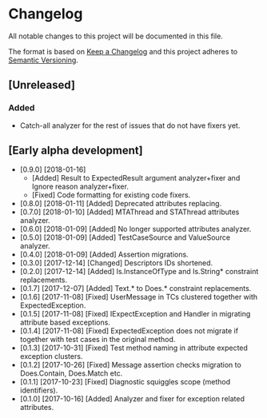 # Changelog
All notable changes to this project will be documented in this file.

The format is based on [Keep a Changelog](http://keepachangelog.com/en/1.0.0/)
and this project adheres to [Semantic Versioning](http://semver.org/spec/v2.0.0.html).

## [Unreleased]
### Added
- Catch-all analyzer for the rest of issues that do not have fixers yet.

## [Early alpha development]

* [0.9.0] [2018-01-16] 
    - [Added] Result to ExpectedResult argument analyzer+fixer and Ignore reason analyzer+fixer.
    - [Fixed] Code formatting for existing code fixers.
* [0.8.0] [2018-01-11] [Added]   Deprecated attributes replacing.
* [0.7.0] [2018-01-10] [Added]   MTAThread and STAThread attributes analyzer.
* [0.6.0] [2018-01-09] [Added]   No longer supported attributes analyzer.
* [0.5.0] [2018-01-09] [Added]   TestCaseSource and ValueSource analyzer.
* [0.4.0] [2018-01-09] [Added]   Assertion migrations.
* [0.3.0] [2017-12-14] [Changed] Descriptors IDs shortened. 
* [0.2.0] [2017-12-14] [Added]   Is.InstanceOfType and Is.String* constraint replacements.
* [0.1.7] [2017-12-07] [Added]   Text.* to Does.* constraint replacements.
* [0.1.6] [2017-11-08] [Fixed]   UserMessage in TCs clustered together with ExpectedException.
* [0.1.5] [2017-11-08] [Fixed]   IExpectException and Handler in migrating attribute based exceptions.
* [0.1.4] [2017-11-08] [Fixed]   ExpectedException does not migrate if together with test cases in the original method.
* [0.1.3] [2017-10-31] [Fixed]   Test method naming in attribute expected exception clusters. 
* [0.1.2] [2017-10-26] [Fixed]   Message assertion checks migration to Does.Contain, Does.Match etc.
* [0.1.1] [2017-10-23] [Fixed]   Diagnostic squiggles scope (method identifiers).
* [0.1.0] [2017-10-16] [Added]   Analyzer and fixer for exception related attributes.